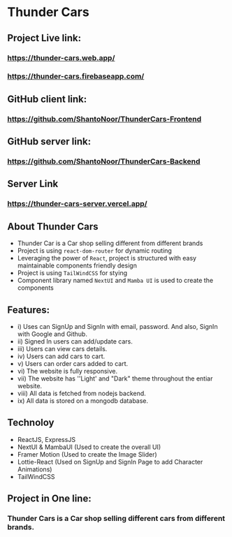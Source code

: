 # Thunder Cars

## Project Live link: 
### https://thunder-cars.web.app/
### https://thunder-cars.firebaseapp.com/

## GitHub client link: 
### https://github.com/ShantoNoor/ThunderCars-Frontend

## GitHub server link: 
### https://github.com/ShantoNoor/ThunderCars-Backend

## Server Link
### https://thunder-cars-server.vercel.app/

## About Thunder Cars
- Thunder Car is a Car shop selling different from different brands
- Project is using `react-dom-router` for dynamic routing
- Leveraging the power of `React`, project is structured with easy maintainable components friendly design
- Project is using `TailWindCSS` for stying
- Component library named `NextUI` and `Mamba UI` is used to create the components

## Features: 
- i) Uses can SignUp and SignIn with email, password. And also, SignIn with Google and Github.
- ii) Signed In users can add/update cars.
- iii) Users can view cars details.
- iv) Users can add cars to cart.
- v) Users can order cars added to cart.
- vi) The website is fully responsive.
- vii) The website has ''Light' and "Dark" theme throughout the entiar website.
- viii) All data is fetched from nodejs backend.
- ix) All data is stored on a mongodb database.

## Technoloy
- ReactJS, ExpressJS
- NextUI & MambaUI (Used to create the overall UI)
- Framer Motion (Used to create the Image Slider)
- Lottie-React (Used on SignUp and SignIn Page to add Character Animations)
- TailWindCSS

## Project in One line: 
### Thunder Cars is a Car shop selling different cars from different brands.
